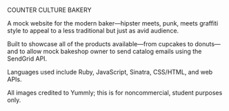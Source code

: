 COUNTER CULTURE BAKERY

A mock website for the modern baker—hipster meets, punk, meets graffiti style to appeal to a less traditional but just as avid audience. 

Built to showcase all of the products available—from cupcakes to donuts—and to allow mock bakeshop owner to send catalog emails using the SendGrid API.

Languages used include Ruby, JavaScript, Sinatra, CSS/HTML, and web APIs.

All images credited to Yummly; this is for noncommercial, student purposes only.
